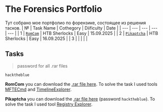 # The Forensics Portfolio
Тут собрано мое портфолио по форензике, состоящее из решения тасков.
| № | Task Name | Cothegory | Diificulty | Date |
| --- | --- | --- | --- | --- |
| 1 | [`RomCom`](Portfolio/RomCom.pdf) | HTB Sherlocks | Easy | 15.09.2025 |
| 2 | [`Pikaptcha`](Portfolio/Pikaptcha.pdf) | HTB Sherlocks | Easy | 16.09.2025 |
| 3 | | | | |

## Tasks
> password for all .rar files
```
hacktheblue
```

**RomCom** you can download the [.rar file here](https://labs.hackthebox.com/api/v4/challenges/988/cdn/redirect?auth_user_id=948426&expires=1758010147&signature=b7a2f3ba160c18124611ee499080b45f276b048d03543ede1750aff36c65e81e). To solve the task I used tools [MFTECmd](https://download.ericzimmermanstools.com/net6/MFTECmd.zip) and [TimelineExplorer](https://download.ericzimmermanstools.com/net6/TimelineExplorer.zip).  

**Pikaptcha** you can download the [.rar file here](https://labs.hackthebox.com/api/v4/challenges/774/cdn/redirect?auth_user_id=948426&expires=1758032893&signature=0736cd5cc4fa3909ce2464085e4908ea70a31dd1e197fe99dc6eb94b40087a16) (password `hacktheblue`). To solve the task I used tool [Registry Explorer](https://download.ericzimmermanstools.com/net6/RegistryExplorer.zip).

